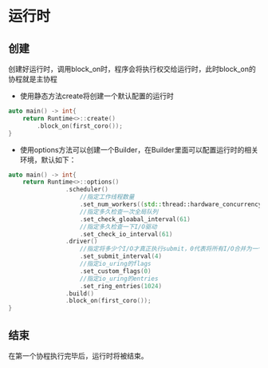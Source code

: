 # 运行时

## 创建
创建好运行时，调用block_on时，程序会将执行权交给运行时，此时block_on的协程就是主协程
- 使用静态方法create将创建一个默认配置的运行时
``` C++
auto main() -> int{
    return Runtime<>::create()
        .block_on(first_coro());
}
```
- 使用options方法可以创建一个Builder，在Builder里面可以配置运行时的相关环境，默认如下：
``` C++
auto main() -> int{
    return Runtime<>::options()
                .scheduler()
                    //指定工作线程数量
                    .set_num_workers((std::thread::hardware_concurrency()))
                    //指定多久检查一次全局队列
                    .set_check_gloabal_interval(61)
                    //指定多久检查一下I/O驱动
                    .set_check_io_interval(61)
                .driver()
                    //指定将多少个I/O才真正执行submit，0代表将所有I/O合并为一个submit，
                    .set_submit_interval(4)
                    //指定io_uring的flags
                    .set_custom_flags(0)
                    //指定io_uring的entries
                    .set_ring_entries(1024)
                .build()
                .block_on(first_coro());
}

```
## 结束
在第一个协程执行完毕后，运行时将被结束。

